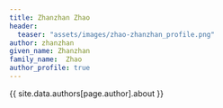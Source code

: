 ```yaml
---
title: Zhanzhan Zhao
header:
  teaser: "assets/images/zhao-zhanzhan_profile.png"
author: zhanzhan
given_name: Zhanzhan
family_name:  Zhao
author_profile: true
---
```


{{ site.data.authors[page.author].about }}